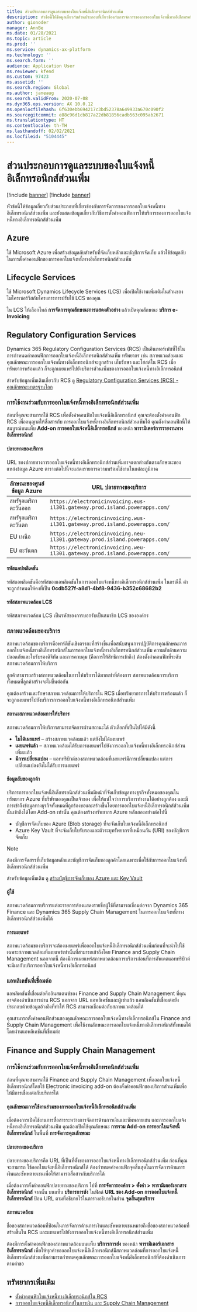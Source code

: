 ```yaml
---
title: ส่วนประกอบการดูแลระบบของใบแจ้งหนี้อิเล็กทรอนิกส์ส่วนเพิ่ม
description: หัวข้อนี้ให้ข้อมูลเกี่ยวกับส่วนประกอบที่เกี่ยวข้องกับการจัดการของการออกใบแจ้งหนี้ทางอิเล็กทรอนิกส์ส่วนเพิ่ม
author: gionoder
manager: AnnBe
ms.date: 01/28/2021
ms.topic: article
ms.prod: ''
ms.service: dynamics-ax-platform
ms.technology: ''
ms.search.form: ''
audience: Application User
ms.reviewer: kfend
ms.custom: 97423
ms.assetid: ''
ms.search.region: Global
ms.author: janeaug
ms.search.validFrom: 2020-07-08
ms.dyn365.ops.version: AX 10.0.12
ms.openlocfilehash: 6f630ebb694217c3bd52378a649933a670c090f2
ms.sourcegitcommit: e88c96d1cb817a22db81856cadb563c095ab2671
ms.translationtype: HT
ms.contentlocale: th-TH
ms.lasthandoff: 02/02/2021
ms.locfileid: "5104445"
---
```

# <a name="electronic-invoicing-add-on-administration-components"></a>ส่วนประกอบการดูแลระบบของใบแจ้งหนี้อิเล็กทรอนิกส์ส่วนเพิ่ม

[!include [banner](../includes/banner.md)]
[!include [banner](../includes/preview-banner.md)]

หัวข้อนี้ให้ข้อมูลเกี่ยวกับส่วนประกอบที่เกี่ยวข้องกับการจัดการของการออกใบแจ้งหนี้ทางอิเล็กทรอนิกส์ส่วนเพิ่ม และยังแสดงข้อมูลเกี่ยวกับวิธีการตั้งค่าคอนฟิกการให้บริการของการออกใบแจ้งหนี้ทางอิเล็กทรอนิกส์ส่วนเพิ่ม

## <a name="azure"></a>Azure

ใช้ Microsoft Azure เพื่อสร้างข้อมูลลับสำหรับที่จัดเก็บหลักและบัญชีการจัดเก็บ แล้วใช้ข้อมูลลับในการตั้งค่าคอนฟิกของการออกใบแจ้งหนี้ทางอิเล็กทรอนิกส์ส่วนเพิ่ม

## <a name="lifecycle-services"></a>Lifecycle Services

ใช้ Microsoft Dynamics Lifecycle Services (LCS) เพื่อเปิดใช้งานเพิ่มเติมในส่วนของไมโครเซอร์วิสกับโครงการการปรับใช้ LCS ของคุณ

ใน LCS ให้เลือกไทล์ **การจัดการคุณลักษณะการแสดงตัวอย่าง** แล้วเปิดคุณลักษณะ **บริการ e-Invoicing**

## <a name="regulatory-configuration-services"></a>Regulatory Configuration Services

Dynamics 365 Regulatory Configuration Services (RCS) เป็นอินเทอร์เฟซที่ใช้ในการกำหนดค่าคอนฟิกการออกใบแจ้งหนี้อิเล็กทรอนิกส์ส่วนเพิ่ม ทรัพยากร เช่น สภาพแวดล้อมและคุณลักษณะการออกใบแจ้งหนี้ทางอิเล็กทรอนิกส์จะถูกสร้าง เก็บรักษา และโฮสต์ใน RCS เมื่อทรัพยากรพร้อมแล้ว ก็จะถูกเผยแพร่ไปยังบริการส่วนเพิ่มของการออกใบแจ้งหนี้ทางอิเล็กทรอนิกส์

สำหรับข้อมูลเพิ่มเติมเกี่ยวกับ RCS ดู [Regulatory Configuration Services (RCS) - คุณลักษณะมาตรฐานโลก](rcs-globalization-feature.md)

### <a name="integration-with-the-electronic-invoicing-add-on"></a>การใช้งานร่วมกับการออกใบแจ้งหนี้ทางอิเล็กทรอนิกส์ส่วนเพิ่ม

ก่อนที่คุณจะสามารถใช้ RCS เพื่อตั้งค่าคอนฟิกใบแจ้งหนี้อิเล็กทรอนิกส์ คุณจะต้องตั้งค่าคอนฟิก RCS เพื่ออนุญาตให้สื่อสารกับ การออกใบแจ้งหนี้ทางอิเล็กทรอนิกส์ส่วนเพิ่มได้ คุณตั้งค่าคอนฟิกนี้ให้สมบูรณ์บนแท็บ **Add-on การออกใบแจ้งหนี้อิเล็กทรอนิกส์** ของหน้า **พารามิเตอร์การรายงานทางอิเล็กทรอนิกส์**

#### <a name="service-endpoint"></a>ปลายทางของบริการ

URL ของปลายทางการออกใบแจ้งหนี้ทางอิเล็กทรอนิกส์ส่วนเพิ่มอาจแตกต่างกันตามลักษณะของแหล่งข้อมูล Azure ตารางต่อไปนี้จะแสดงรายการความพร้อมใช้งานในแต่ละภูมิภาค

| ลักษณะของศูนย์ข้อมูล Azure | URL ปลายทางของบริการ                                                       |
|----------------------------|----------------------------------------------------------------------------|
| สหรัฐอเมริกาตะวันออก                    | `https://electronicinvoicing.eus-il301.gateway.prod.island.powerapps.com/` |
| สหรัฐอเมริกาตะวันตก                    | `https://electronicinvoicing.wus-il301.gateway.prod.island.powerapps.com/` |
| EU เหนือ                   | `https://electronicinvoicing.neu-il301.gateway.prod.island.powerapps.com/` |
| EU ตะวันตก                    | `https://electronicinvoicing.weu-il301.gateway.prod.island.powerapps.com/` |

#### <a name="application-id"></a>รหัสแอปพลิเคชัน

รหัสแอพลิเคชันคือรหัสของแอพลิเคชันในการออกใบแจ้งหนี้ทางอิเล็กทรอนิกส์ส่วนเพิ่ม ในกรณีนี้ ค่าจะถูกกำหนดให้คงที่เป็น **0cdb527f-a8d1-4bf8-9436-b352c68682b2**

#### <a name="lcs-environment-id"></a>รหัสสภาพแวดล้อม LCS

รหัสสภาพแวดล้อม LCS เป็นรหัสของการบอกรับเป็นสมาชิก LCS ขององค์กร

### <a name="service-environments"></a>สภาพแวดล้อมของบริการ

สภาพแวดล้อมของบริการคือพาร์ติชันเชิงตรรกะที่สร้างขึ้นเพื่อสนับสนุนการปฏิบัติการคุณลักษณะการออกใบแจ้งหนี้ทางอิเล็กทรอนิกส์ในการออกใบแจ้งหนี้ทางอิเล็กทรอนิกส์ส่วนเพิ่ม ความลับด้านความปลอดภัยและใบรับรองดิจิทัล และการควบคุม (คือการให้สิทธิการเข้าถึง) ต้องตั้งค่าคอนฟิกที่ระดับสภาพแวดล้อมการให้บริการ

ลูกค้าสามารถสร้างสภาพแวดล้อมในการให้บริการได้มากเท่าที่ต้องการ สภาพแวดล้อมการบริการทั้งหมดที่ลูกค้าสร้างจะไม่ขึ้นต่อกัน

คุณต้องสร้างและรักษาสภาพแวดล้อมการให้บริการใน RCS เมื่อทรัพยากรการให้บริการพร้อมแล้ว ก็จะถูกเผยแพร่ไปยังบริการการออกใบแจ้งหนี้ทางอิเล็กทรอนิกส์ส่วนเพิ่ม

#### <a name="service-environment-status"></a>สถานะสภาพแวดล้อมการให้บริการ

สภาพแวดล้อมการให้บริการสามารถจัดการผ่านสถานะได้ ตัวเลือกที่เป็นไปได้มีดังนี้

- **ไมได้เผยแพร่** – สร้างสภาพแวดล้อมแล้ว แต่ยังไม่ได้เผยแพร่
- **เผยแพร่แล้ว** – สภาพแวดล้อมได้รับการเผยแพร่ไปยังการออกใบแจ้งหนี้ทางอิเล็กทรอนิกส์ส่วนเพิ่มเแล้ว
- **มีการเปลี่ยนแปลง** – แอททริบิวต์ของสภาพแวดล้อมที่เผยแพร่มีการเปลี่ยนแปลง แต่การเปลี่ยนแปลงยังไม่ได้รับการเผยแพร่

#### <a name="customer-secrets"></a>ช้อมูลลับของลูกค้า

บริการการออกใบแจ้งหนี้อิเล็กทรอนิกส์ส่วนเพิ่มมีหน้าที่จัดเก็บข้อมูลทางธุรกิจทั้งหมดของคุณในทรัพยากร Azure ที่บริษัทของคุณเป็นเจ้าของ เพื่อให้แน่ใจว่าการบริการทำงานได้อย่างถูกต้อง และมีการเข้าถึงข้อมูลทางธุรกิจทั้งหมดที่ถูกร้องขอและสร้างขึ้นโดยการออกใบแจ้งหนี้อิเล็กทรอนิกส์ส่วนเพิ่มนั้นเข้าถึงได้โดย Add-on เท่านั้น คุณต้องสร้างทรัพยากร Azure หลักสองอย่างต่อไปนี้

- บัญชีการจัดเก็บของ Azure (Blob storage) ที่จะจัดเก็บใบแจ้งหนี้อิเล็กทรอนิกส์
- Azure Key Vault ที่จะจัดเก็บใบรับรองและตัวระบุทรัพยากรที่เหมือนกัน (URI) ของบัญชีการจัดเก็บ

> [!NOTE]
> ต้องมีการจัดสรรที่เก็บข้อมูลหลักและบัญชีการจัดเก็บของลูกค้าโดยเฉพาะเพื่อใช้กับการออกใบแจ้งหนี้อิเล็กทรอนิกส์ส่วนเพิ่ม

สำหรับข้อมูลเพิ่มเติม ดู [สร้างบัญชีการจัดเก็บของ Azure และ Key Vault](e-invoicing-create-azure-storage-account-key-vault.md)

#### <a name="users"></a>ผู้ใช้

สภาพแวดล้อมการบริการแต่ละรายการต้องแสดงรายชื่อผู้ใช้ที่สามารถเชื่อมต่อจาก Dynamics 365 Finance และ Dynamics 365 Supply Chain Management ในการออกใบแจ้งหนี้ทางอิเล็กทรอนิกส์ส่วนเพิ่มได้

#### <a name="publication"></a>การเผยแพร่

สภาพแวดล้อมของบริการจะต้องเผยแพร่เพื่อออกใบแจ้งหนี้อิเล็กทรอนิกส์ส่วนเพิ่มก่อนที่จะนำไปใช้ เฉพาะสภาพแวดล้อมที่เผยแพร่เท่านั้นที่สามารถเข้าถึงโดย Finance and Supply Chain Management นอกจากนี้ ต้องมีการเผยแพร่สภาพแวดล้อมการบริการก่อนที่การอัพเดตแอททริบิวต์จะมีผลกับบริการออกใบแจ้งหนี้ทางอิเล็กทรอนิกส์

### <a name="connected-applications"></a>แอพลิเคชันที่เชื่อมต่อ

แอพลิเคชันที่เชื่อมต่อคืออินสแตนซ์ของ Finance and Supply Chain Management ที่คุณอาจต้องดำเนินการผ่าน RCS นอกจาก URL แอพลิเคชันและผู้เช่าแล้ว แอพลิเคชันที่เชื่อมต่อยังประกอบด้วยข้อมูลอ้างอิงที่ทำให้ RCS สามารถเชื่อมต่อกับสภาพแวดล้อมได้

คุณสามารถตั้งค่าคอนฟิกส่วนของคุณลักษณะการออกใบแจ้งหนี้ทางอิเล็กทรอนิกส์ใน Finance and Supply Chain Management เพื่อใช้งานลักษณะการออกใบแจ้งหนี้ทางอิเล็กทรอนิกส์ทั้งหมดได้โดยผ่านแอพลิเคชันที่เชื่อมต่อ

## <a name="finance-and-supply-chain-management"></a>Finance and Supply Chain Management

### <a name="integration-with-electronic-invoicing-add-on"></a>การใช้งานร่วมกับการออกใบแจ้งหนี้ทางอิเล็กทรอนิกส์ส่วนเพิ่ม

ก่อนที่คุณจะสามารถใช้ Finance and Supply Chain Management เพื่อออกใบแจ้งหนี้อิเล็กทรอนิกส์โดยใช้ Electronic invoicing add-on ต้องตั้งค่าคอนฟิกของบริการส่วนเพิ่มเพื่อให้มีการเชื่อมต่อกับบริการได้

#### <a name="electronic-invoicing-add-on-integration-feature"></a>คุณลักษณะการใช้งานร่วมของการออกใบแจ้งหนี้อิเล็กทรอนิกส์ส่วนเพิ่ม

เมื่อต้องการเปิดใช้งานการสื่อสารระหว่างการจัดการด้านการเงินและซัพพลายเชน และการออกใบแจ้งหนี้ทางอิเล็กทรอนิกส์ส่วนเพ่ิม คุณต้องเปิดใช้คุณลักษณะ **การรวม Add-on การออกใบแจ้งหนี้อิเล็กทรอนิกส์** ในพื้นที่ **การจัดการคุณลักษณะ**

#### <a name="service-endpoint"></a>ปลายทางของบริการ

ปลายทางของบริการคือ URL ที่เป็นที่ตั้งของการออกใบแจ้งหนี้ทางอิเล็กทรอนิกส์ส่วนเพิ่ม ก่อนที่คุณจะสามารถ ใช้ออกใบแจ้งหนี้อิเล็กทรอนิกส์ได้ ต้องกำหนดค่าคอนฟิกจุดสิ้นสุดในการจัดการด้านการเงินและซัพพลายเชนเพื่อให้สามารถสื่อสารกับบริการได้

เมื่อต้องการตั้งค่าคอนฟิกปลายทางของบริการ ไปที่ **การจัดการองค์กร \> ตั้งค่า \> พารามิเตอร์เอกสารอิเล็กทรอนิกส์** จากนั้น บนแท็บ **บริการการส่ง** ในฟิลด์ **URL ของ Add-on การออกใบแจ้งหนี้อิเล็กทรอนิกส์** ป้อน URL ตามที่อธิบายไว้ในตารางอธิบายในส่วน **จุดสิ้นสุดบริการ**

#### <a name="environments"></a>สภาพแวดล้อม

ชื่อของสภาพแวดล้อมที่ป้อนในการจัดการด้านการเงินและซัพพลายเชนหมายถึงชื่อของสภาพแวดล้อมที่สร้างขึ้นใน RCS และเผยแพร่ไปยังการออกใบแจ้งหนี้ทางอิเล็กทรอนิกส์ส่วนเพิ่ม

ต้องมีการตั้งค่าคอนฟิกของสภาพแวดล้อมบนแท็บ **บริการการส่ง** ของหน้า **พารามิเตอร์เอกสารอิเล็กทรอนิกส์** เพื่อให้ทุกคำขอออกใบแจ้งหนี้อิเล็กทรอนิกส์มีสภาพแวดล้อมที่การออกใบแจ้งหนี้อิเล็กทรอนิกส์ส่วนเพิ่มสามารถกำหนดคุณลักษณะการออกใบแจ้งหนี้อิเล็กทรอนิกส์ที่ต้องดำเนินการตามคำขอ

## <a name="additional-resources"></a>ทรัพยากรเพิ่มเติม

- [ตั้งค่าคอนฟิกใบแจ้งหนี้ทางอิเล็กทรอนิกส์ใน RCS](e-invoicing-configuration-rcs.md)
- [การออกใบแจ้งหนี้อิเล็กทรอนิกส์ในการเงิน และ Supply Chain Management](e-invoicing-issuing-electronic-invoices-finance-supply-chain-management.md)

